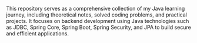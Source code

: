 This repository serves as a comprehensive collection of my Java learning journey, including theoretical notes, solved coding problems, and practical projects. It focuses on backend development using Java technologies such as JDBC, Spring Core, Spring Boot, Spring Security, and JPA to build secure and efficient applications.
